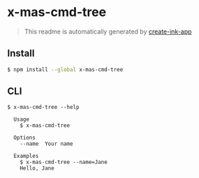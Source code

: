 # x-mas-cmd-tree

> This readme is automatically generated by [create-ink-app](https://github.com/vadimdemedes/create-ink-app)


## Install

```bash
$ npm install --global x-mas-cmd-tree
```


## CLI

```
$ x-mas-cmd-tree --help

  Usage
    $ x-mas-cmd-tree

  Options
    --name  Your name

  Examples
    $ x-mas-cmd-tree --name=Jane
    Hello, Jane
```
